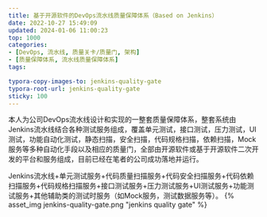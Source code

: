 ```yaml
---
title: 基于开源软件的DevOps流水线质量保障体系（Based on Jenkins）
date: 2022-10-27 15:49:09
updated: 2024-01-06 11:00:23
top: 1000
categories: 
- [DevOps, 流水线, 质量关卡/质量门, 架构]
- [质量保障体系, 流水线质量保障体系]
tags:

typora-copy-images-to: jenkins-quality-gate
typora-root-url: jenkins-quality-gate
sticky: 100
---
```


本人为公司DevOps流水线设计和实现的一整套质量保障体系，整套系统由Jenkins流水线结合各种测试服务组成，覆盖单元测试，接口测试，压力测试，UI测试，功能自动化测试，静态扫描，安全扫描，代码规格扫描，依赖扫描，Mock服务等多种自动化手段以及相应的质量门，全部由开源软件或基于开源软件二次开发的平台和服务组成，目前已经在笔者的公司成功落地并运行。

Jenkins流水线+单元测试服务+代码质量扫描服务+代码安全扫描服务+代码依赖扫描服务+代码规格扫描服务+接口测试服务+压力测试服务+UI测试服务+功能测试服务+其他辅助类的测试时服务（如Mock服务，测试数据服务等）。
{% asset_img jenkins-quality-gate.png "jenkins quality gate" %}